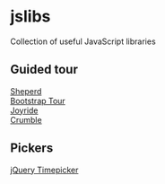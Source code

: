# jslibs
Collection of useful JavaScript libraries

## Guided tour

[Sheperd](https://github.com/HubSpot/shepherd) <br/>
[Bootstrap Tour](https://github.com/sorich87/bootstrap-tour/) <br/>
[Joyride](https://github.com/zurb/joyride)<br />
[Crumble](https://github.com/tommoor/crumble)

## Pickers
[jQuery Timepicker](http://jonthornton.github.io/jquery-timepicker/)<br>
